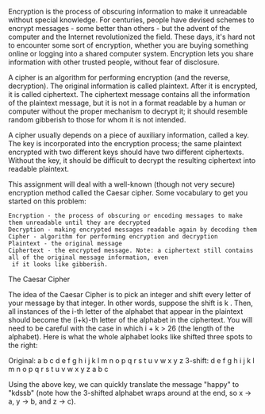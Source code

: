 Encryption is the process of obscuring information to make it unreadable without special knowledge. For centuries, 
people have devised schemes to encrypt messages - some better than others - but the advent of the computer and the 
Internet revolutionized the field. These days, it's hard not to encounter some sort of encryption, whether you are 
buying something online or logging into a shared computer system. Encryption lets you share information with other 
trusted people, without fear of disclosure.

A cipher is an algorithm for performing encryption (and the reverse, decryption). The original information is called 
plaintext. After it is encrypted, it is called ciphertext. The ciphertext message contains all the information of the 
plaintext message, but it is not in a format readable by a human or computer without the proper mechanism to decrypt 
it; it should resemble random gibberish to those for whom it is not intended.

A cipher usually depends on a piece of auxiliary information, called a key. The key is incorporated into the encryption 
process; the same plaintext encrypted with two different keys should have two different ciphertexts. Without the key, 
it should be difficult to decrypt the resulting ciphertext into readable plaintext.

This assignment will deal with a well-known (though not very secure) encryption method called the Caesar cipher. Some 
vocabulary to get you started on this problem:

    Encryption - the process of obscuring or encoding messages to make them unreadable until they are decrypted
    Decryption - making encrypted messages readable again by decoding them
    Cipher - algorithm for performing encryption and decryption
    Plaintext - the original message
    Ciphertext - the encrypted message. Note: a ciphertext still contains all of the original message information, even
     if it looks like gibberish.

The Caesar Cipher

The idea of the Caesar Cipher is to pick an integer and shift every letter of your message by that integer. In other 
words, suppose the shift is k . Then, all instances of the i-th letter of the alphabet that appear in the plaintext 
should become the (i+k)-th letter of the alphabet in the ciphertext. You will need to be careful with the case in which 
i + k > 26 (the length of the alphabet). Here is what the whole alphabet looks like shifted three spots to the right:

Original:  a b c d e f g h i j k l m n o p q r s t u v w x y z
 3-shift:  d e f g h i j k l m n o p q r s t u v w x y z a b c

Using the above key, we can quickly translate the message "happy" to "kdssb" (note how the 3-shifted alphabet wraps 
around at the end, so x -> a, y -> b, and z -> c).
